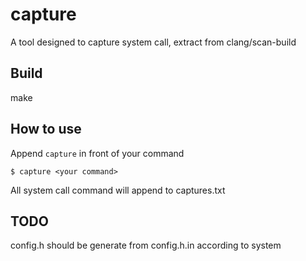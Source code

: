 capture
==========

A tool designed to capture system call, extract from clang/scan-build

Build
-----

make

How to use
----------

Append `capture` in front of your command 

    $ capture <your command>

All system call command will append to captures.txt

TODO
----

config.h should be generate from config.h.in according to system 
